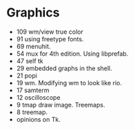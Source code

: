 # Graphics
* 109 wm/view true color
* 91 using freetype fonts.
* 69 menuhit.
* 54 mux for 4th edition.  Using libprefab.
* 47 self tk
* 29 embedded graphs in the shell.
* 21 popi
* 19 wm. Modifying wm to look like rio.
* 17 samterm
* 12 oscilloscope
* 9 tmap draw image. Treemaps.
* 8 treemap.
* opinions on Tk.
